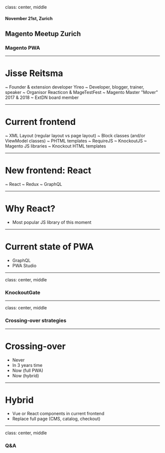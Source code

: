 class: center, middle
#### November 21st, Zurich
## Magento Meetup Zurich
### Magento PWA

---
# Jisse Reitsma
~ Founder & extension developer Yireo
~ Developer, blogger, trainer, speaker
~ Organisor Reacticon & MageTestFest
~ Magento Master "Mover" 2017 & 2018
~ ExtDN board member

---
# Current frontend
~ XML Layout (regular layout vs page layout)
~ Block classes (and/or ViewModel classes)
~ PHTML templates
~ RequireJS
~ KnockoutJS
~ Magento JS libraries
~ Knockout HTML templates

---
# New frontend: React
~ React
~ Redux
~ GraphQL

---
# Why React?
- Most popular JS library of this moment

---
# Current state of PWA
- GraphQL
- PWA Studio

---
class: center, middle
### KnockoutGate

---
class: center, middle
### Crossing-over strategies

---
# Crossing-over
- Never
- In 3 years time
- Now (full PWA)
- Now (hybrid)

---
# Hybrid
- Vue or React components in current frontend
- Replace full page (CMS, catalog, checkout)

---
class: center, middle
### Q&A

